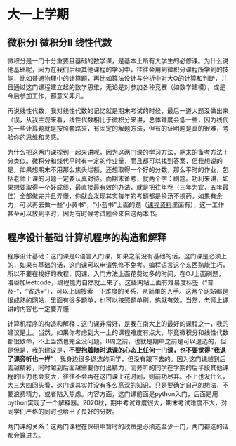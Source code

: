 # 大一上学期

## **微积分I 微积分Ⅱ 线性代数**

&#x20; 微积分是一门十分重要且基础的数学课，是基本上所有大学生的必修课。为什么说他基础呢，因为在我们后续其他课程的学习中，往往会用到微积分课程所学到的技能，比如普通物理中的计算题，再比如算法设计与分析中对大O的计算和判断，并且通过这门课程建立起的数学思维，无论是对参加各种竞赛（如数学建模），或是今后参加工作，都意义非凡。

再说线性代数，我对线性代数的记忆就是期末考试的时候，最后一道大题没做出来（误，从我主观来看，线性代数相比于微积分来讲，总体难度会低一些，因为线代的一些计算题就是按照套路来，有固定的解题方法，但有的证明题是真的很难，考验你的思维和灵感。

为什么把这两门课捏到一起来讲呢，因为这两门课的学习方法，期末的备考方法十分类似。微积分和线代平时有一定的作业量，而且都可以找到答案，但我想说的是，如果想期末不用那么焦头烂额，还想取得一个好的分数，那么平时的作业，包括老师上课的习题一定要认真对待。而期末备考，就两个字：刷题。功利来讲，如果想要取得一个好成绩，最直接最有效的办法，就是把往年卷（三年为宜，五年最佳）全部做完并且弄懂，你就会发现其实每年的考题都是换汤不换药。如果有余力，可以再去做一些“小黄书”，“小蓝书”上面的题（[课程资料](ke-cheng-zi-liao.md)里面有），这一工作甚至可以放到平时，因为有时候考试题会来自这两本书。

## **程序设计基础 计算机程序的构造和解释**

程序设计基础：这门课是C语言入门课，如果之前没有基础的话，这门课是必须上的，如果有基础的话，这门课可以申请免修不免考。编程语言这个东西熟能生巧，所以不要在找好的教程、网课、入门方法上面花费过多的时间，在OJ上面刷题，洛谷加leetcode，编程能力自然就上来了。这些网站上面有难易度标签（“普及-”，“省选+”），可以上网搜索一下难度的关系，从简单的入手。这两个网站都是很成熟的网站，里面有很多题单，也可以按照题单刷，练就有效。当然，老师上课讲的内容也一定要弄懂

计算机程序的构造和解释：这门课非常好，是我在南大上的最好的课程之一，我的建议是上。当然，如果你考虑到大一上的课程难度有点大，毕竟微积分和线性代数都很致命，不上当然也完全没问题。8周之前，也就是期中之前是可以退选的，但是但是，我的建议是，**不要抱着随时退课的心态上任何一门课，也不要觉得“我退了课旁听也一样”**，我身边很多退选的同学，但没有跟下去的。因为这门课越到后面越精彩，同时越到后面越需要你付出精力，而旁听的同学在学期的后半段其他课程的压力也会变大，往往不会再在这门课上花时间，则前功尽弃。不上也没什么，大三大四回头看，这门课其实并没有多么高深的知识。只是要确定自己的想法，不要浪费精力，或者陷入焦虑。内容方面，这门课前面是python入门，后面是用python实现了一个解释器。2020秋，期中考试难度很大，期末考试难度不大，对同学们严格的同时也给出了良好的分数。

两门课的关系：这两门课程在保研中暂时的政策是必须选至少一门，两门都选的话都会算进去。